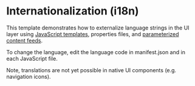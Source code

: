 # Internationalization (i18n)

This template demonstrates how to externalize language strings in the UI layer
using [JavaScript templates](https://github.com/adammark/Markup.js), properties 
files, and [parameterized content feeds](http://docs.brightcove.com/en/app-cloud/using-parameters-in-content-feed-urls).

To change the language, edit the language code in manifest.json and in each
JavaScript file.

Note, translations are not yet possible in native UI components (e.g. navigation 
icons).
